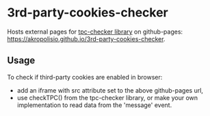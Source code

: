 # 3rd-party-cookies-checker

Hosts external pages for [tpc-checker library](https://www.npmjs.com/package/tpc-checker) on github-pages: https://akropolisio.github.io/3rd-party-cookies-checker.

## Usage
To check if third-party cookies are enabled in browser:
* add an iframe with src attribute set to the above github-pages url,
* use checkTPC() from the tpc-checker library, or make your own implementation to read data from the 'message' event.
